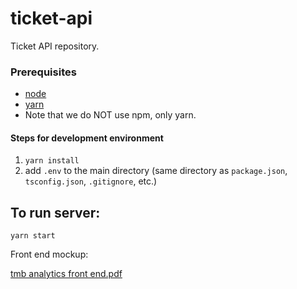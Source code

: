 # ticket-api
Ticket API repository.

### Prerequisites
- [node](https://nodejs.org)
- [yarn](https://yarnpkg.com/getting-started/install)
- Note that we do NOT use npm, only yarn.

#### Steps for development environment
1. `yarn install`
2. add `.env` to the main directory (same directory as `package.json`, `tsconfig.json`, `.gitignore`, etc.)

## To run server:
```
yarn start
```

Front end mockup:

[tmb analytics front end.pdf](https://github.com/tmb-analytics/ticket-api/files/14381547/tmb.analytics.front.end.pdf)

